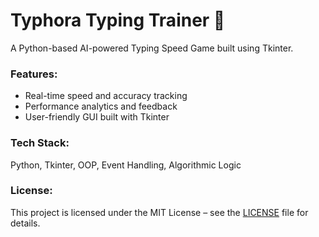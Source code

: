 # Typhora Typing Trainer 🎯

A Python-based AI-powered Typing Speed Game built using Tkinter.

### Features:
- Real-time speed and accuracy tracking
- Performance analytics and feedback
- User-friendly GUI built with Tkinter

### Tech Stack:
Python, Tkinter, OOP, Event Handling, Algorithmic Logic

### License:
This project is licensed under the MIT License – see the [LICENSE](LICENSE) file for details.
